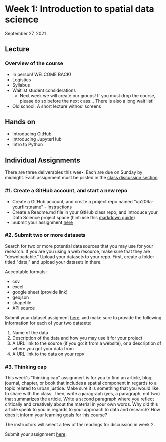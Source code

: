 
# Week 1: Introduction to spatial data science
September 27, 2021

## Lecture
###   Overview of the course

* In person! WELCOME BACK!
* Logistics
* Syllabus
* Waitlist student considerations
  * Next week we will create our groups! If you must drop the course, please do so before the next class... There is also a long wait list!
* Old school: A short lecture without screens

## Hands on
*   Introducing GitHub
*   Introducing JupyterHub
*   Intro to Python

## Individual Assignments

There are three deliverables this week. Each are due on Sunday by midnight. Each assignment must be posted in the [class discussion section](https://github.com/yohman/21F-UP206A/discussions).

### #1. Create a GitHub account, and start a new repo

*   Create a GitHub account, and create a project repo named “up206a-yourfirstname” - [Instructions](../../Git%20related/02%20-%20Create%20your%20class%20repo.md)
*   Create a Readme.md file in your GitHub class repo, and introduce your Data Science project space (hint: use this [markdown guide](https://guides.github.com/features/mastering-markdown/))
*  Submit your assignment [here](https://github.com/yohman/21F-UP206A/discussions/3)

### #2. Submit two or more datasets
Search for two or more potential data sources that you may use for your research. If you are you using a web resource, make sure that they are "downloadable." Upload your datasets to your repo. First, create a folder titled "data," and upload your datasets in there.

Acceptable formats:
- csv
- excel
- google sheet (provide link)
- geojson
- shapefile
- API source

Submit your dataset assigment [here](https://github.com/yohman/21F-UP206A/discussions/5), and make sure to provide the following information for each of your two datasets:

1. Name of the data
1. Description of the data and how you may use it for your project
1. A URL link to the source (if you got it from a website), or a description of where you got your data from
1. A URL link to the data on your repo

### #3. Thinking cap 
This week's "thinking cap" assignment is for you to find an article, blog, journal, chapter, or book that includes a spatial component in regards to a topic related to urban justice. Make sure it is something that you would like to share with the class. Then, write a paragraph (yes, a paragraph, not two) that summarizes the article. Write a second paragraph where you reflect critically and creatively about the material in your own words. Why did this article speak to you in regards to your approach to data and research? How does it inform your learning goals for this course?

The instructors will select a few of the readings for discussion in week 2.

Submit your assignment [here](https://github.com/yohman/21F-UP206A/discussions/7).
